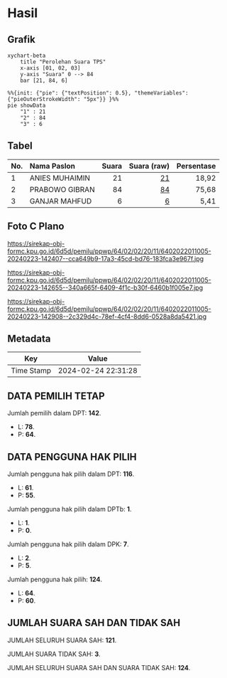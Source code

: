 # Hasil

## Grafik

```mermaid
xychart-beta
    title "Perolehan Suara TPS"
    x-axis [01, 02, 03]
    y-axis "Suara" 0 --> 84
    bar [21, 84, 6]
```

```mermaid
%%{init: {"pie": {"textPosition": 0.5}, "themeVariables": {"pieOuterStrokeWidth": "5px"}} }%%
pie showData
    "1" : 21
    "2" : 84
    "3" : 6
```

## Tabel

| No. | Nama Paslon    | Suara | Suara (raw) | Persentase |
|:--- |:-------------- | -----:| -----------:| ----------:|
| 1   | ANIES MUHAIMIN | 21    | [21][p-1]   | 18,92      |
| 2   | PRABOWO GIBRAN | 84    | [84][p-2]   | 75,68      |
| 3   | GANJAR MAHFUD  | 6     | [6][p-3]    | 5,41       |


[p-1]: https://github.com/gigit-pemilu/pemilu-2024-64-kalimantan-timur/blob/main/pilpres/hitung-suara/sub/64-kalimantan-timur/sub/02-kutai-kartanegara/sub/02-loa-kulu/sub/2011-jembayan-tengah/sub/005-tps/sub/paslon-1.txt
[p-2]: https://github.com/gigit-pemilu/pemilu-2024-64-kalimantan-timur/blob/main/pilpres/hitung-suara/sub/64-kalimantan-timur/sub/02-kutai-kartanegara/sub/02-loa-kulu/sub/2011-jembayan-tengah/sub/005-tps/sub/paslon-2.txt
[p-3]: https://github.com/gigit-pemilu/pemilu-2024-64-kalimantan-timur/blob/main/pilpres/hitung-suara/sub/64-kalimantan-timur/sub/02-kutai-kartanegara/sub/02-loa-kulu/sub/2011-jembayan-tengah/sub/005-tps/sub/paslon-3.txt

## Foto C Plano

https://sirekap-obj-formc.kpu.go.id/6d5d/pemilu/ppwp/64/02/02/20/11/6402022011005-20240223-142407--cca649b9-17a3-45cd-bd76-183fca3e967f.jpg

https://sirekap-obj-formc.kpu.go.id/6d5d/pemilu/ppwp/64/02/02/20/11/6402022011005-20240223-142655--340a665f-6409-4f1c-b30f-6460b1f005e7.jpg

https://sirekap-obj-formc.kpu.go.id/6d5d/pemilu/ppwp/64/02/02/20/11/6402022011005-20240223-142908--2c329d4c-78ef-4cf4-8dd6-0528a8da5421.jpg


## Metadata

| Key        | Value               |
| ---------- | ------------------- |
| Time Stamp | 2024-02-24 22:31:28 |


## DATA PEMILIH TETAP

Jumlah pemilih dalam DPT: **142**.
 * L: **78**.
 * P: **64**.

## DATA PENGGUNA HAK PILIH

Jumlah pengguna hak pilih dalam DPT: **116**.
 * L: **61**.
 * P: **55**.

Jumlah pengguna hak pilih dalam DPTb: **1**.
 * L: **1**.
 * P: **0**.

Jumlah pengguna hak pilih dalam DPK: **7**.
 * L: **2**.
 * P: **5**.

Jumlah pengguna hak pilih: **124**.
 * L: **64**.
 * P: **60**.

## JUMLAH SUARA SAH DAN TIDAK SAH

JUMLAH SELURUH SUARA SAH: **121**.

JUMLAH SUARA TIDAK SAH: **3**.

JUMLAH SELURUH SUARA SAH DAN SUARA TIDAK SAH: **124**.


